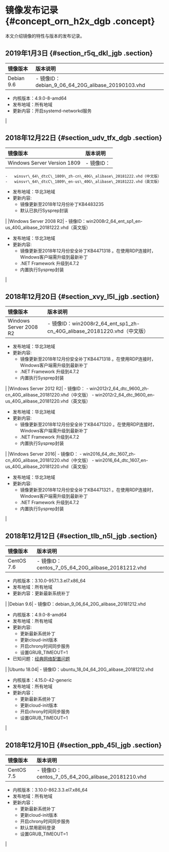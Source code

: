 # 镜像发布记录 {#concept_orn_h2x_dgb .concept}

本文介绍镜像的特性与版本的发布记录。

## 2019年1月3日 {#section_r5q_dkl_jgb .section}

|镜像版本|版本说明|
|:---|:---|
|Debian 9.6| -   镜像ID：debian\_9\_06\_64\_20G\_alibase\_20190103.vhd
-   内核版本：4.9.0-8-amd64
-   发布地域：所有地域
-   更新内容：开启systemd-networkd服务

 |

## 2018年12月22日 {#section_udv_tfx_dgb .section}

|镜像版本|版本说明|
|:---|:---|
|Windows Server Version 1809| -   镜像ID：
    -   winsvr\_64\_dtcC\_1809\_zh-cn\_40G\_alibase\_20181222.vhd（中文版）
    -   winsvr\_64\_dtcC\_1809\_en-us\_40G\_alibase\_20181222.vhd（英文版）
-   发布地域：华北3地域
-   更新内容:
    -   镜像更新至2018年12月份补丁KB4483235
    -   默认已执行Sysprep封装

 |
|Windows Server 2008 R2| -   镜像ID：win2008r2\_64\_ent\_sp1\_en-us\_40G\_alibase\_20181222.vhd（英文版）
-   发布地域：华北3地域
-   更新内容:
    -   镜像更新至2018年12月份安全补丁KB4471318 。在使用RDP连接时，Windows客户端需升级到最新补丁
    -   .NET Framework 升级到4.7.2
    -   内置执行Sysprep封装

 |

## 2018年12月20日 {#section_xvy_l5l_jgb .section}

|镜像版本|版本说明|
|:---|:---|
|Windows Server 2008 R2| -   镜像ID：win2008r2\_64\_ent\_sp1\_zh-cn\_40G\_alibase\_20181220.vhd（中文版）
-   发布地域：华北3地域
-   更新内容:
    -   镜像更新至2018年12月份安全补丁KB4471318 。在使用RDP连接时，Windows客户端需升级到最新补丁
    -   .NET Framework 升级到4.7.2
    -   内置执行Sysprep封装

 |
|Windows Server 2012 R2| -   镜像ID：
    -   win2012r2\_64\_dtc\_9600\_zh-cn\_40G\_alibase\_20181220.vhd（中文版）
    -   win2012r2\_64\_dtc\_9600\_en-us\_40G\_alibase\_20181220.vhd（英文版）
-   发布地域：华北3地域
-   更新内容:
    -   镜像更新至2018年12月份安全补丁KB4471320 。在使用RDP连接时，Windows客户端需升级到最新补丁
    -   .NET Framework 升级到4.7.2
    -   内置执行Sysprep封装

 |
|Windows Server 2016| -   镜像ID：
    -   win2016\_64\_dtc\_1607\_zh-cn\_40G\_alibase\_20181220.vhd（中文版）
    -   win2016\_64\_dtc\_1607\_en-us\_40G\_alibase\_20181220.vhd（英文版）
-   发布地域：华北3地域
-   更新内容:
    -   镜像更新至2018年12月份安全补丁KB4471321 。在使用RDP连接时，Windows客户端需升级到最新补丁
    -   .NET Framework 升级到4.7.2
    -   内置执行Sysprep封装

 |

## 2018年12月12日 {#section_tlb_n5l_jgb .section}

|镜像版本|版本说明|
|:---|:---|
|CentOS 7.6| -   镜像ID：centos\_7\_05\_64\_20G\_alibase\_20181212.vhd
-   内核版本：3.10.0-957.1.3.el7.x86\_64
-   发布地域：所有地域
-   更新内容：更新最新系统补丁

 |
|Debian 9.6| -   镜像ID：debian\_9\_06\_64\_20G\_alibase\_20181212.vhd
-   内核版本：4.9.0-8-amd64
-   发布地域：所有地域
-   更新内容:
    -   更新最新系统补丁
    -   更新cloud-init版本
    -   开启chrony时间同步服务
    -   设置GRUB\_TIMEOUT=1
-   已知问题：[经典网络配置问题](cn.zh-CN//已知问题.md#section_zyc_kxl_jgb)

 |
|Ubuntu 18.04| -   镜像ID：ubuntu\_18\_04\_64\_20G\_alibase\_20181212.vhd
-   内核版本：4.15.0-42-generic
-   发布地域：所有地域
-   更新内容：
    -   更新最新系统补丁
    -   更新cloud-init版本
    -   开启chrony时间同步服务
    -   设置GRUB\_TIMEOUT=1

 |

## 2018年12月10日 {#section_ppb_45l_jgb .section}

|镜像版本|版本说明|
|:---|:---|
|CentOS 7.5| -   镜像ID：centos\_7\_05\_64\_20G\_alibase\_20181210.vhd
-   内核版本：3.10.0-862.3.3.el7.x86\_64
-   发布地域：所有地域
-   更新内容：
    -   更新最新系统补丁
    -   更新cloud-init版本
    -   开启chrony时间同步服务
    -   默认禁用密码登录
    -   设置GRUB\_TIMEOUT=1

 |

